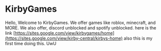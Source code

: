 # KirbyGames
Hello, Welcome to KirbyGames. We offer games like roblox, minecraft, and MORE. We also offer, discord unblocked and spotify unblocked.
here is the link [https://sites.google.com/view/kirbygames/home](https://sites.google.com/view/kirby-central/kirbys-home)
also this is my first time doing this. UwU












